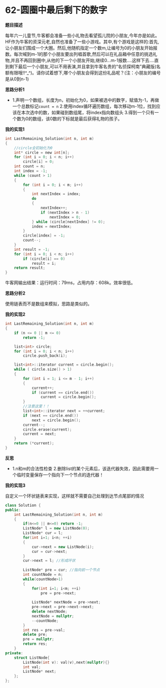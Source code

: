 # 62-圆圈中最后剩下的数字

**题目描述**

每年六一儿童节,牛客都会准备一些小礼物去看望孤儿院的小朋友,今年亦是如此。HF作为牛客的资深元老,自然也准备了一些小游戏。其中,有个游戏是这样的:首先,让小朋友们围成一个大圈。然后,他随机指定一个数m,让编号为0的小朋友开始报数。每次喊到m-1的那个小朋友要出列唱首歌,然后可以在礼品箱中任意的挑选礼物,并且不再回到圈中,从他的下一个小朋友开始,继续0...m-1报数....这样下去....直到剩下最后一个小朋友,可以不用表演,并且拿到牛客名贵的“名侦探柯南”典藏版(名额有限哦!!^_^)。请你试着想下,哪个小朋友会得到这份礼品呢？(注：小朋友的编号是从0到n-1)

**思路分析1**

-	1.声明一个数组，长度为n，初始化为0，如果被选中的数字，赋值为-1，再做一个总数标记`count = n`
		2.使用index循环遍历数组，每次移动m-1位，找到应该在本次选中的数，如果碰到数组尾，将index指向数组头
		3.得到一个只有一个数为0的数组，该0数的下标就是最后获得礼物的孩子。

**我的实现1**

```c
int LastRemaining_Solution(int n, int m)
{
	//circle全初始化为0
	int* circle = new int[n];
	for (int i = 0; i < n; i++)
		circle[i] = 0;
	int count = n;
	int index = -1;
	while (count > 1)
	{
		for (int i = 0; i < m; i++)
		{
			int nextIndex = index;
			do
			{
				nextIndex++;
				if (nextIndex > n - 1)
					nextIndex = 0;
			} while (circle[nextIndex] != 0);
			index = nextIndex;
		}
		circle[index] = -1;
		count--;
	}
	int result = -1;
	for (int i = 0; i < n; i++)
		if (circle[i] == 0)
			result = i;
	return result;
}
```

牛客网输出结果：运行时间：79ms，占用内存：608k。效率很低。

**思路分析2**

使用链表而不是数组来模拟，思路是类似的。

**我的实现2**

```c
int LastRemaining_Solution(int n, int m)
{
	if (n <= 0 || m <= 0)
		return -1;

	list<int> circle;
	for (int i = 0; i < n; i++)
		circle.push_back(i);

	list<int>::iterator current = circle.begin();
	while ( circle.size() > 1)
	{
		for (int i = 1; i <= m - 1; i++)
		{
			current++;
			if (current == circle.end())
				current = circle.begin();
		}
		//注意这里！！
		list<int>::iterator next = ++current;
		if (next == circle.end())
			next = circle.begin();
		current--;
		circle.erase(current);
		current = next;
	}
	return (*current);
}
```

**反思**

-	1.n和m的合法性检查
		2.删除list的某个元素后，该迭代器失效，因此需要用一个临时变量保存一个指向下一个节点的迭代器！

**我的实现3**

自定义一个环状链表来实现，这样就不需要自己处理到达节点尾部的情况

```c++
class Solution {
public:
    int LastRemaining_Solution(int n, int m)
    {
        if(n<=0 || m<=0) return -1;
        ListNode* l = new ListNode(0);
        ListNode* cur = l;
        for(int i=1; i<n; ++i)
        {
            cur->next = new ListNode(i);
            cur = cur->next;
        }
        cur->next = l; //形成环状
 
        ListNode* pre = cur; //指向前一个节点
        int countNode = n;
        while(countNode>1)
        {
            for(int i=1; i<m; ++i)
                pre = pre->next;
            
            ListNode* nextNode = pre->next;
            pre->next = pre->next->next;
            delete nextNode;
            nextNode = nullptr;
            --countNode;
        }
        int res = pre->val;
        delete pre;
        pre = nullptr;
        return res;
    }
private:
    struct ListNode{
        ListNode(int v): val(v),next(nullptr){}
        int val;
        ListNode* next;
    };
};
```

